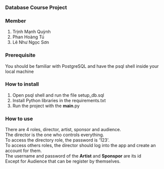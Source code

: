 ### Database Course Project

### Member
1. Trịnh Mạnh Quỳnh
2. Phan Hoàng Tú
3. Lê Như Ngọc Sơn

### Prerequisite
You should be familiar with PostgreSQL and have the psql shell inside your local machine

### How to install
1. Open psql shell and run the file setup_db.sql
2. Install Python libraries in the requirements.txt
3. Run the project with the __main__.py

### How to use
There are 4 roles, director, artist, sponsor and audience. <br>
The director is the one who controls everything. <br>
To access the directory role, the password is '123'. <br>
To access others roles, the director should log into the app and create an account for them. <br>
The username and password of the <b>Artist</b> and <b>Sponspor</b> are its id <br>
Except for Audience that can be register by themselves. <br>
